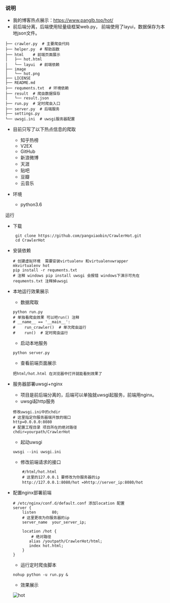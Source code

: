 ### 说明
- 我的博客热点展示：https://www.panglb.top/hot/
- 前后端分离，后端使用轻量级框架web.py， 前端使用了layui，数据保存为本地json文件。
```shell
├── crawler.py  # 主要爬虫代码
├── helper.py  # 帮助函数
├── html    # 前端页面展示
│   ├── hot.html
│   └── layui  # 前端依赖
├── image
│   └── hot.png
├── LICENSE
├── README.md
├── requments.txt  # 环境依赖
├── result  # 爬虫数据保存
│   └── result.json
├── run.py  # 定时爬虫入口
├── server.py  # 后端服务
├── settings.py
└── uwsgi.ini  # uwsgi服务器配置
```

- 目前只写了以下热点信息的爬取

  - 知乎热榜
  - V2EX
  - GitHub
  - 新浪微博
  - 天涯
  - 贴吧
  - 豆瓣
  - 云音乐

- 环境

  - python3.6 

运行

- 下载

  ```shell
   git clone https://github.com/pangxiaobin/CrawlerHot.git
   cd CrawlerHot
  ```

- 安装依赖

  ```shell
  # 创建虚拟环境  需要安装virtualenv 和virtualenvwrapper
  mkvirtualenv hot
  pip install -r requments.txt
  # 注释 windows pip install uwsgi 会报错 windows下演示可先在requments.txt 注释掉uwsgi
  ```

- 本地运行效果展示

  - 数据爬取

  ```shell
  python run.py
  # 单独看爬虫效果 可以吧run() 注释
  # __name__ == '__main__':
  #    run_crawler()  # 单次爬虫运行
  #    run()  # 定时爬虫运行
  ```

  - 启动本地服务

  ```shell
  python server.py
  ```

  - 查看前端页面展示 

  ```
  把html/hot.html 在浏览器中打开就能看到效果了
  ```

- 服务器部署uwsgi+nginx 

  - 项目是前后端分离的，后端可以单独就uwsgi起服务，前端用nginx。
  - uwsgi起http服务

  ```uwsgi
  修改uwsgi.ini中的chdir
  # 这里指定你服务器端开放的端口
  http=0.0.0.0:8080
  # 配置工程目录 项目所在的绝对路径
  chdir=yourpath/CrawlerHot
  ```
  - 起动uwsgi
  ```shell
  uwsgi --ini uwsgi.ini
  ```
  
  - 修改前端请求的接口
  ```shell
      #/html/hot.html
      # 这里的127.0.0.1 要修改为你服务器的ip
      http://127.0.0.1:8080/hot =》http://server_ip:8080/hot
  ```

- 配置nginx部署前端

  ```nginx
  # /etc/nginx/conf.d/default.conf 添加location 配置
  server {
      listen       80;
      # 这里更改为你服务器的ip
      server_name  your_server_ip;
      
      location /hot {
          # 绝对路径
         alias /youtpath/CrawlerHot/html;
         index hot.html;
      }
  }
  ```

  - 运行定时爬虫脚本

  ```shell
  nohup python -u run.py &  
  ```


   - 效果展示
   
   ![hot](https://github.com/pangxiaobin/CrawlerHot/raw/master/image/hot.png)



